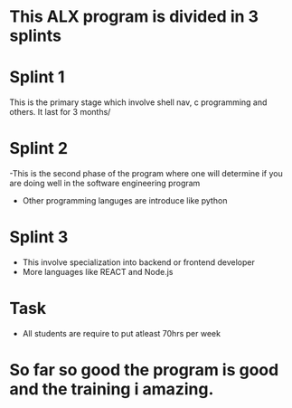 # This ALX program is divided in 3 splints
# Splint 1
 This is the primary stage which involve shell nav, c programming and others. It last for 3 months/
# Splint 2
 -This is the second phase of the program where one will determine if you are doing well in the software engineering program
 - Other programming languges are introduce like python
 # Splint 3
 - This involve specialization into backend or frontend developer
 - More languages like REACT and Node.js

 # Task
 - All students are require to put atleast 70hrs per week
 # So far so good the program is good and the training i amazing.
